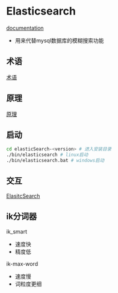 # Elasticsearch

[documentation](https://www.elastic.co/guide/cn/elasticsearch/guide/current/running-elasticsearch.html)

- 用来代替mysql数据库的模糊搜索功能

## 术语

[术语](ElasticSearch_Terms.md)

## 原理

[原理](ElasticSearch_Principle.md)

## 启动

```bash
cd elasticSearch-<version> # 进入安装目录
./bin/elasticsearch # linux启动
./bin/elasticsearch.bat # windows启动
```

## 交互

[ElasitcSearch](ElasticSearch_Interact.md)

## ik分词器

ik_smart

- 速度快
- 精度低

ik-max-word

- 速度慢
- 词粒度更细

